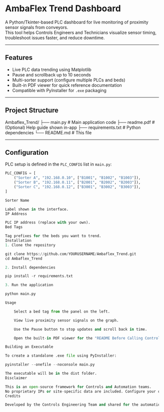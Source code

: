 # AmbaFlex Trend Dashboard

A Python/Tkinter-based PLC dashboard for live monitoring of proximity sensor signals from conveyors.  
This tool helps Controls Engineers and Technicians visualize sensor timing, troubleshoot issues faster, and reduce downtime.

---

## Features

- Live PLC data trending using Matplotlib  
- Pause and scrollback up to 10 seconds  
- Multi-sorter support (configure multiple PLCs and beds)  
- Built-in PDF viewer for quick reference documentation  
- Compatible with PyInstaller for `.exe` packaging  

---

## Project Structure

Ambaflex_Trend/
├── main.py # Main application code
├── readme.pdf # (Optional) Help guide shown in-app
├── requirements.txt # Python dependencies
└── README.md # This file


---

## Configuration

PLC setup is defined in the `PLC_CONFIG` list in `main.py`:

```python
PLC_CONFIG = [
    ("Sorter A", "192.168.0.10", ["B1001", "B1002", "B1003"]),
    ("Sorter B", "192.168.0.11", ["B2001", "B2002", "B2003"]),
    ("Sorter C", "192.168.0.12", ["B3001", "B3002", "B3003"]),
]

Sorter Name

Label shown in the interface.
IP Address

PLC IP address (replace with your own).
Bed Tags

Tag prefixes for the beds you want to trend.
Installation
1. Clone the repository

git clone https://github.com/YOURUSERNAME/Ambaflex_Trend.git
cd Ambaflex_Trend

2. Install dependencies

pip install -r requirements.txt

3. Run the application

python main.py

Usage

    Select a bed tag from the panel on the left.

    View live proximity sensor signals on the graph.

    Use the Pause button to stop updates and scroll back in time.

    Open the built-in PDF viewer for the "README Before Calling Controls" guide.

Building an Executable

To create a standalone .exe file using PyInstaller:

pyinstaller --onefile --noconsole main.py

The executable will be in the dist folder.
Disclaimer

This is an open-source framework for Controls and Automation teams.
No proprietary IPs or site-specific data are included. Configure your own PLCs and bed tags before using in production.
Credits

Developed by the Controls Engineering Team and shared for the automation community.
